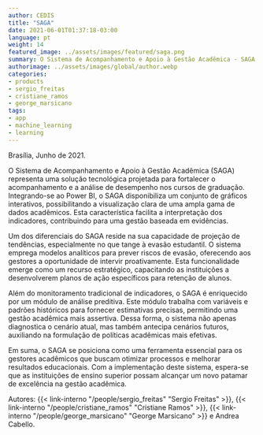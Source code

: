 ```yaml
---
author: CEDIS
title: "SAGA"
date: 2021-06-01T01:37:18-03:00
language: pt
weight: 14
featured_image: ../assets/images/featured/saga.png
summary: O Sistema de Acompanhamento e Apoio à Gestão Acadêmica - SAGA é uma ferramenta desenvolvida para auxiliar gestores acadêmicos no monitoramento de indicadores de cursos de graduação.
authorimage: ../assets/images/global/author.webp
categories:
- products
- sergio_freitas
- cristiane_ramos
- george_marsicano
tags: 
- app
- machine_learning
- learning
---
```

Brasília, Junho de 2021.

O Sistema de Acompanhamento e Apoio à Gestão Acadêmica (SAGA) representa uma solução tecnológica projetada para fortalecer o acompanhamento e a análise de desempenho nos cursos de graduação. Integrando-se ao Power BI, o SAGA disponibiliza um conjunto de gráficos interativos, possibilitando a visualização clara de uma ampla gama de dados acadêmicos. Esta característica facilita a interpretação dos indicadores, contribuindo para uma gestão baseada em evidências.

Um dos diferenciais do SAGA reside na sua capacidade de projeção de tendências, especialmente no que tange à evasão estudantil. O sistema emprega modelos analíticos para prever riscos de evasão, oferecendo aos gestores a oportunidade de intervir proativamente. Esta funcionalidade emerge como um recurso estratégico, capacitando as instituições a desenvolverem planos de ação específicos para retenção de alunos.

Além do monitoramento tradicional de indicadores, o SAGA é enriquecido por um módulo de análise preditiva. Este módulo trabalha com variáveis e padrões históricos para fornecer estimativas precisas, permitindo uma gestão acadêmica mais assertiva. Dessa forma, o sistema não apenas diagnostica o cenário atual, mas também antecipa cenários futuros, auxiliando na formulação de políticas acadêmicas mais efetivas.

Em suma, o SAGA se posiciona como uma ferramenta essencial para os gestores acadêmicos que buscam otimizar processos e melhorar resultados educacionais. Com a implementação deste sistema, espera-se que as instituições de ensino superior possam alcançar um novo patamar de excelência na gestão acadêmica.

Autores: {{< link-interno "/people/sergio_freitas" "Sergio Freitas" >}}, {{< link-interno "/people/cristiane_ramos" "Cristiane Ramos" >}}, {{< link-interno "/people/george_marsicano" "George Marsicano" >}} e Andrea Cabello.